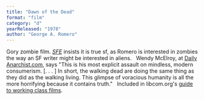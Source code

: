```yaml
---
title: "Dawn of the Dead"
format: "film"
category: "d"
yearReleased: "1978"
author: "George A. Romero"
---
```

Gory zombie film. <a href="http://www.sf-encyclopedia.com/entry/dawn_of_the_dead"><i> SFE</i></a> insists it is true sf, as Romero is interested in  zombies the way an SF writer might be interested in aliens.
 
Wendy McElroy, at <a href="http://dailyanarchist.com/2013/01/21/political-message-of-the-rising-zombie/"> Daily Anarchist.com</a>, says "This is his most explicit assault on  mindless, modern consumerism. [. . . ] In short, the walking dead  are doing the same thing as they did as the walking living. This  glimpse of voracious humanity is all the more horrifying because it  contains truth."
 
Included in libcom.org's <a href="https://libcom.org/library/working-class-cinema-video-guide"> guide to working class films</a>.
